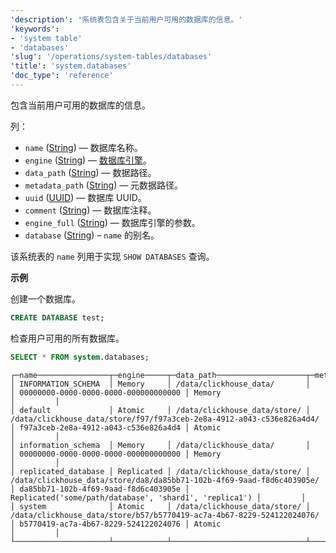 ```yaml
---
'description': '系统表包含关于当前用户可用的数据库的信息。'
'keywords':
- 'system table'
- 'databases'
'slug': '/operations/system-tables/databases'
'title': 'system.databases'
'doc_type': 'reference'
---
```


包含当前用户可用的数据库的信息。

列：

- `name` ([String](../../sql-reference/data-types/string.md)) — 数据库名称。
- `engine` ([String](../../sql-reference/data-types/string.md)) — [数据库引擎](../../engines/database-engines/index.md)。
- `data_path` ([String](../../sql-reference/data-types/string.md)) — 数据路径。
- `metadata_path` ([String](../../sql-reference/data-types/enum.md)) — 元数据路径。
- `uuid` ([UUID](../../sql-reference/data-types/uuid.md)) — 数据库 UUID。
- `comment` ([String](../../sql-reference/data-types/enum.md)) — 数据库注释。
- `engine_full` ([String](../../sql-reference/data-types/enum.md)) — 数据库引擎的参数。
- `database` ([String](../../sql-reference/data-types/string.md)) – `name` 的别名。

该系统表的 `name` 列用于实现 `SHOW DATABASES` 查询。

**示例**

创建一个数据库。

```sql
CREATE DATABASE test;
```

检查用户可用的所有数据库。

```sql
SELECT * FROM system.databases;
```

```text
┌─name────────────────┬─engine─────┬─data_path────────────────────┬─metadata_path─────────────────────────────────────────────────────────┬─uuid─────────────────────────────────┬─engine_full────────────────────────────────────────────┬─comment─┐
│ INFORMATION_SCHEMA  │ Memory     │ /data/clickhouse_data/       │                                                                       │ 00000000-0000-0000-0000-000000000000 │ Memory                                                 │         │
│ default             │ Atomic     │ /data/clickhouse_data/store/ │ /data/clickhouse_data/store/f97/f97a3ceb-2e8a-4912-a043-c536e826a4d4/ │ f97a3ceb-2e8a-4912-a043-c536e826a4d4 │ Atomic                                                 │         │
│ information_schema  │ Memory     │ /data/clickhouse_data/       │                                                                       │ 00000000-0000-0000-0000-000000000000 │ Memory                                                 │         │
│ replicated_database │ Replicated │ /data/clickhouse_data/store/ │ /data/clickhouse_data/store/da8/da85bb71-102b-4f69-9aad-f8d6c403905e/ │ da85bb71-102b-4f69-9aad-f8d6c403905e │ Replicated('some/path/database', 'shard1', 'replica1') │         │
│ system              │ Atomic     │ /data/clickhouse_data/store/ │ /data/clickhouse_data/store/b57/b5770419-ac7a-4b67-8229-524122024076/ │ b5770419-ac7a-4b67-8229-524122024076 │ Atomic                                                 │         │
└─────────────────────┴────────────┴──────────────────────────────┴───────────────────────────────────────────────────────────────────────┴──────────────────────────────────────┴────────────────────────────────────────────────────────┴─────────┘

```
